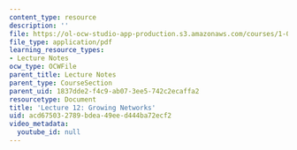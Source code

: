 ```yaml
---
content_type: resource
description: ''
file: https://ol-ocw-studio-app-production.s3.amazonaws.com/courses/1-022-introduction-to-network-models-fall-2018/acd675032789bdea49eed444ba72ecf2_MIT1_022F18_lec12.pdf
file_type: application/pdf
learning_resource_types:
- Lecture Notes
ocw_type: OCWFile
parent_title: Lecture Notes
parent_type: CourseSection
parent_uid: 1837dde2-f4c9-ab07-3ee5-742c2ecaffa2
resourcetype: Document
title: 'Lecture 12: Growing Networks'
uid: acd67503-2789-bdea-49ee-d444ba72ecf2
video_metadata:
  youtube_id: null
---
```

